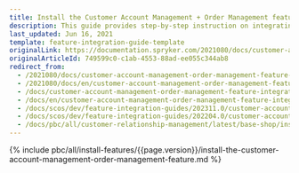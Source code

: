 ```yaml
---
title: Install the Customer Account Management + Order Management feature
description: This guide provides step-by-step instruction on integrating Customer Account Management + Order Management feature into the Spryker-based project.
last_updated: Jun 16, 2021
template: feature-integration-guide-template
originalLink: https://documentation.spryker.com/2021080/docs/customer-account-management-order-management-feature-integration
originalArticleId: 749599c0-c1ab-4553-88ad-ee055c344ab8
redirect_from:
  - /2021080/docs/customer-account-management-order-management-feature-integration
  - /2021080/docs/en/customer-account-management-order-management-feature-integration
  - /docs/customer-account-management-order-management-feature-integration
  - /docs/en/customer-account-management-order-management-feature-integration
  - /docs/scos/dev/feature-integration-guides/202311.0/customer-account-management-order-management-feature-integration.html
  - /docs/scos/dev/feature-integration-guides/202204.0/customer-account-management-order-management-feature-integration.html
  - /docs/pbc/all/customer-relationship-management/latest/base-shop/install-and-upgrade/install-features/install-the-customer-account-management-order-management-feature.html
---
```


{% include pbc/all/install-features/{{page.version}}/install-the-customer-account-management-order-management-feature.md %} <!-- To edit, see /_includes/pbc/all/install-features/202204.0/install-the-customer-account-management-order-management-feature.md -->
